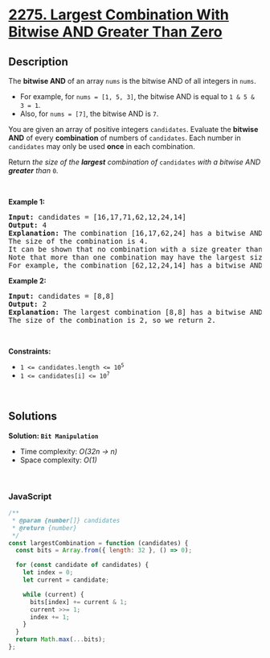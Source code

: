 # [2275. Largest Combination With Bitwise AND Greater Than Zero](https://leetcode.com/problems/largest-combination-with-bitwise-and-greater-than-zero)

## Description

<div class="elfjS" data-track-load="description_content"><p>The <strong>bitwise AND</strong> of an array <code>nums</code> is the bitwise AND of all integers in <code>nums</code>.</p>

<ul>
	<li>For example, for <code>nums = [1, 5, 3]</code>, the bitwise AND is equal to <code>1 &amp; 5 &amp; 3 = 1</code>.</li>
	<li>Also, for <code>nums = [7]</code>, the bitwise AND is <code>7</code>.</li>
</ul>

<p>You are given an array of positive integers <code>candidates</code>. Evaluate the <strong>bitwise AND</strong> of every <strong>combination</strong> of numbers of <code>candidates</code>. Each number in <code>candidates</code> may only be used <strong>once</strong> in each combination.</p>

<p>Return <em>the size of the <strong>largest</strong> combination of </em><code>candidates</code><em> with a bitwise AND <strong>greater</strong> than </em><code>0</code>.</p>

<p>&nbsp;</p>
<p><strong class="example">Example 1:</strong></p>

<pre><strong>Input:</strong> candidates = [16,17,71,62,12,24,14]
<strong>Output:</strong> 4
<strong>Explanation:</strong> The combination [16,17,62,24] has a bitwise AND of 16 &amp; 17 &amp; 62 &amp; 24 = 16 &gt; 0.
The size of the combination is 4.
It can be shown that no combination with a size greater than 4 has a bitwise AND greater than 0.
Note that more than one combination may have the largest size.
For example, the combination [62,12,24,14] has a bitwise AND of 62 &amp; 12 &amp; 24 &amp; 14 = 8 &gt; 0.
</pre>

<p><strong class="example">Example 2:</strong></p>

<pre><strong>Input:</strong> candidates = [8,8]
<strong>Output:</strong> 2
<strong>Explanation:</strong> The largest combination [8,8] has a bitwise AND of 8 &amp; 8 = 8 &gt; 0.
The size of the combination is 2, so we return 2.
</pre>

<p>&nbsp;</p>
<p><strong>Constraints:</strong></p>

<ul>
	<li><code>1 &lt;= candidates.length &lt;= 10<sup>5</sup></code></li>
	<li><code>1 &lt;= candidates[i] &lt;= 10<sup>7</sup></code></li>
</ul>
</div>

<p>&nbsp;</p>

## Solutions

**Solution: `Bit Manipulation`**

- Time complexity: <em>O(32n -> n)</em>
- Space complexity: <em>O(1)</em>

<p>&nbsp;</p>

### **JavaScript**

```js
/**
 * @param {number[]} candidates
 * @return {number}
 */
const largestCombination = function (candidates) {
  const bits = Array.from({ length: 32 }, () => 0);

  for (const candidate of candidates) {
    let index = 0;
    let current = candidate;

    while (current) {
      bits[index] += current & 1;
      current >>= 1;
      index += 1;
    }
  }
  return Math.max(...bits);
};
```
